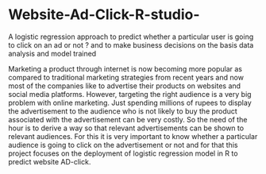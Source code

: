 # Website-Ad-Click-R-studio-
A logistic regression approach to predict whether a particular user is going to click on an ad or not ? and to make business decisions on the basis data analysis and model trained


Marketing a product through internet is now becoming more popular as compared to traditional marketing strategies from recent years and now most of the companies like to advertise their products on websites and social media platforms. However, targeting the right audience is a very big problem with online marketing. Just spending millions of rupees to display the advertisement to the audience who is not likely to buy the product associated with the advertisement can be very costly. So the need of the hour is to derive a way so that relevant advertisements can be shown to relevant audiences. For this it is very important to know whether a particular audience is going to click on the advertisement or not and for that this project focuses on the deployment of logistic regression model in R to predict website AD-click.
